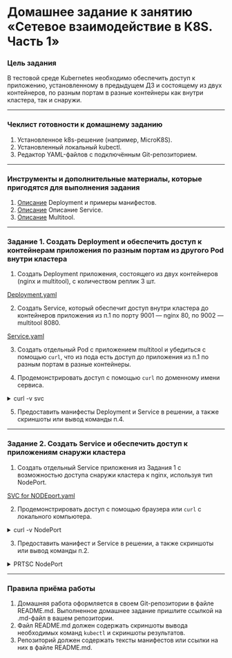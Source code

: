 # Домашнее задание к занятию «Сетевое взаимодействие в K8S. Часть 1»

### Цель задания

В тестовой среде Kubernetes необходимо обеспечить доступ к приложению, установленному в предыдущем ДЗ и состоящему из двух контейнеров, по разным портам в разные контейнеры как внутри кластера, так и снаружи.

------

### Чеклист готовности к домашнему заданию

1. Установленное k8s-решение (например, MicroK8S).
2. Установленный локальный kubectl.
3. Редактор YAML-файлов с подключённым Git-репозиторием.

------

### Инструменты и дополнительные материалы, которые пригодятся для выполнения задания

1. [Описание](https://kubernetes.io/docs/concepts/workloads/controllers/deployment/) Deployment и примеры манифестов.
2. [Описание](https://kubernetes.io/docs/concepts/services-networking/service/) Описание Service.
3. [Описание](https://github.com/wbitt/Network-MultiTool) Multitool.

------

### Задание 1. Создать Deployment и обеспечить доступ к контейнерам приложения по разным портам из другого Pod внутри кластера

1. Создать Deployment приложения, состоящего из двух контейнеров (nginx и multitool), с количеством реплик 3 шт.

[Deployment.yaml](main/deployment.yaml)

2. Создать Service, который обеспечит доступ внутри кластера до контейнеров приложения из п.1 по порту 9001 — nginx 80, по 9002 — multitool 8080.

[Service.yaml](main/service.yaml)

3. Создать отдельный Pod с приложением multitool и убедиться с помощью `curl`, что из пода есть доступ до приложения из п.1 по разным портам в разные контейнеры.

4. Продемонстрировать доступ с помощью `curl` по доменному имени сервиса.

<details>
<summary> curl -v svc </summary>

```shell
zag1988@k8s-test:~$ kubectl get pods
NAME                          READY   STATUS    RESTARTS       AGE
multitool-599d9cf4cb-nlf29    1/1     Running   1 (163m ago)   43h
deployment-6f8868855d-p2jsf   2/2     Running   2 (163m ago)   43h
deployment-6f8868855d-hjmx8   2/2     Running   2 (163m ago)   43h
deployment-6f8868855d-zv7tg   2/2     Running   2 (163m ago)   43h

zag1988@k8s-test:~$ kubectl exec -it multitool-599d9cf4cb-nlf29 --  /bin/bash
The Dockerfile for this container can be found on GitHub:
https://github.com/dergeberl/multitool-container


Feel free to rise an issue or PR if a tool is missing in this container.
root@multitool-599d9cf4cb-nlf29:/# curl -vv mysvc:9001
*   Trying 10.152.183.177:9001...
* Connected to mysvc (10.152.183.177) port 9001 (#0)
> GET / HTTP/1.1
> Host: mysvc:9001
> User-Agent: curl/7.88.1
> Accept: */*
> 
< HTTP/1.1 200 OK
< Server: nginx/1.19.1
< Date: Sat, 27 Jan 2024 10:15:29 GMT
< Content-Type: text/html
< Content-Length: 612
< Last-Modified: Tue, 07 Jul 2020 15:52:25 GMT
< Connection: keep-alive
< ETag: "5f049a39-264"
< Accept-Ranges: bytes
< 
<!DOCTYPE html>
<html>
<head>
<title>Welcome to nginx!</title>
<style>
    body {
        width: 35em;
        margin: 0 auto;
        font-family: Tahoma, Verdana, Arial, sans-serif;
    }
</style>
</head>
<body>
<h1>Welcome to nginx!</h1>
<p>If you see this page, the nginx web server is successfully installed and
working. Further configuration is required.</p>

<p>For online documentation and support please refer to
<a href="http://nginx.org/">nginx.org</a>.<br/>
Commercial support is available at
<a href="http://nginx.com/">nginx.com</a>.</p>

<p><em>Thank you for using nginx.</em></p>
</body>
</html>
* Connection #0 to host mysvc left intact
root@multitool-599d9cf4cb-nlf29:/# curl -vv mysvc:9002
*   Trying 10.152.183.177:9002...
* Connected to mysvc (10.152.183.177) port 9002 (#0)
> GET / HTTP/1.1
> Host: mysvc:9002
> User-Agent: curl/7.88.1
> Accept: */*
> 
< HTTP/1.1 200 OK
< Server: nginx/1.24.0
< Date: Sat, 27 Jan 2024 10:15:57 GMT
< Content-Type: text/html
< Content-Length: 148
< Last-Modified: Sat, 27 Jan 2024 07:31:44 GMT
< Connection: keep-alive
< ETag: "65b4b160-94"
< Accept-Ranges: bytes
< 
WBITT Network MultiTool (with NGINX) - deployment-6f8868855d-hjmx8 - 10.1.137.134 - HTTP: 8080 , HTTPS: 11443 . (Formerly praqma/network-multitool)
* Connection #0 to host mysvc left intact

```
</details>

5. Предоставить манифесты Deployment и Service в решении, а также скриншоты или вывод команды п.4.

------

### Задание 2. Создать Service и обеспечить доступ к приложениям снаружи кластера

1. Создать отдельный Service приложения из Задания 1 с возможностью доступа снаружи кластера к nginx, используя тип NodePort.


[SVC for NODEport.yaml](main/svc_for_nodPort.yaml)

2. Продемонстрировать доступ с помощью браузера или `curl` с локального компьютера.


<details>
<summary> curl -v NodePort </summary>

```shell
zag1988@mytest-6:~/kuber-homeworks/1.4$ curl -vv 130.193.39.193:32080
*   Trying 130.193.39.193:32080...
* Connected to 130.193.39.193 (130.193.39.193) port 32080 (#0)
> GET / HTTP/1.1
> Host: 130.193.39.193:32080
> User-Agent: curl/7.81.0
> Accept: */*
> 
* Mark bundle as not supporting multiuse
< HTTP/1.1 200 OK
< Server: nginx/1.19.1
< Date: Sat, 27 Jan 2024 10:27:57 GMT
< Content-Type: text/html
< Content-Length: 612
< Last-Modified: Tue, 07 Jul 2020 15:52:25 GMT
< Connection: keep-alive
< ETag: "5f049a39-264"
< Accept-Ranges: bytes
< 
<!DOCTYPE html>
<html>
<head>
<title>Welcome to nginx!</title>
<style>
    body {
        width: 35em;
        margin: 0 auto;
        font-family: Tahoma, Verdana, Arial, sans-serif;
    }
</style>
</head>
<body>
<h1>Welcome to nginx!</h1>
<p>If you see this page, the nginx web server is successfully installed and
working. Further configuration is required.</p>

<p>For online documentation and support please refer to
<a href="http://nginx.org/">nginx.org</a>.<br/>
Commercial support is available at
<a href="http://nginx.com/">nginx.com</a>.</p>

<p><em>Thank you for using nginx.</em></p>
</body>
</html>
* Connection #0 to host 130.193.39.193 left intact

zag1988@mytest-6:~/kuber-homeworks/1.4$ curl -vv 130.193.39.193:31280
*   Trying 130.193.39.193:31280...
* Connected to 130.193.39.193 (130.193.39.193) port 31280 (#0)
> GET / HTTP/1.1
> Host: 130.193.39.193:31280
> User-Agent: curl/7.81.0
> Accept: */*
> 
* Mark bundle as not supporting multiuse
< HTTP/1.1 200 OK
< Server: nginx/1.24.0
< Date: Sat, 27 Jan 2024 10:29:10 GMT
< Content-Type: text/html
< Content-Length: 148
< Last-Modified: Sat, 27 Jan 2024 07:31:44 GMT
< Connection: keep-alive
< ETag: "65b4b160-94"
< Accept-Ranges: bytes
< 
WBITT Network MultiTool (with NGINX) - deployment-6f8868855d-zv7tg - 10.1.137.191 - HTTP: 8080 , HTTPS: 11443 . (Formerly praqma/network-multitool)
* Connection #0 to host 130.193.39.193 left intact

```
</details>

3. Предоставить манифест и Service в решении, а также скриншоты или вывод команды п.2.

<details>
<summary> PRTSC NodePort </summary>

![SVC NodePORT.PNG](<main/IMG/SVC NodePORT.PNG>)

</details>

------

### Правила приёма работы

1. Домашняя работа оформляется в своем Git-репозитории в файле README.md. Выполненное домашнее задание пришлите ссылкой на .md-файл в вашем репозитории.
2. Файл README.md должен содержать скриншоты вывода необходимых команд `kubectl` и скриншоты результатов.
3. Репозиторий должен содержать тексты манифестов или ссылки на них в файле README.md.

